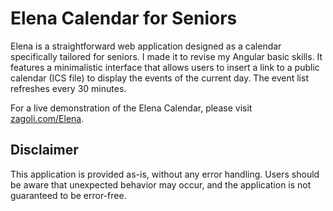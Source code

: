 # Elena Calendar for Seniors

Elena is a straightforward web application designed as a calendar
specifically tailored for seniors.
I made it to revise my Angular basic skills.
It features a minimalistic interface that allows users
to insert a link to a public calendar (ICS file) to display
the events of the current day.
The event list refreshes every 30 minutes.

For a live demonstration of the Elena Calendar, please visit [zagoli.com/Elena](zagoli.com/Elena).

## Disclaimer

This application is provided as-is, without any error handling. Users should be aware that unexpected behavior may occur, and the application is not guaranteed to be error-free.
